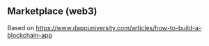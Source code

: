 ## Marketplace (web3)

Based on https://www.dappuniversity.com/articles/how-to-build-a-blockchain-app